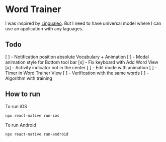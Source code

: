 # Word Trainer

I was inspired by [Lingualeo](https://github.com/LinguaLeo). But I need to have universal model where I can use an application with any laguages.

## Todo
[ ] - Notification position absolute Vocabulary + Animation
[ ] - Modal animation style for Bottom tool bar
[x] - Fix keyboard with Add Word View
[x] - Activity indicator not in the center
[ ] - Edit mode with animation
[ ] - Timer in Word Trainer View
[ ] - Verification with the same words
[ ] - Algorithm with training

## How to run

To run iOS

```bash
npx react-native run-ios
```

To run Android

```bash
npx react-native run-android
```

